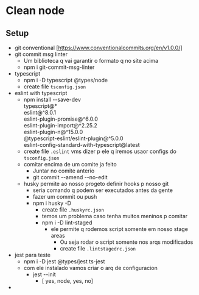 # Clean node

## Setup
  - git conventional 
    [https://www.conventionalcommits.org/en/v1.0.0/]
  - git commit msg linter
    - Um biblioteca q vai garantir o formato q no site acima
    - npm i git-commit-msg-linter
  - typescript
    - npm i -D typescript @types/node
    - create file `tsconfig.json`
  - eslint with typescript
    - npm install --save-dev \
  typescript@\* \
  eslint@^8.0.1 \
  eslint-plugin-promise@^6.0.0 \
  eslint-plugin-import@^2.25.2 \
  eslint-plugin-n@^15.0.0 \
  @typescript-eslint/eslint-plugin@^5.0.0 \
  eslint-config-standard-with-typescript@latest
    - create file `.eslint` vms dizer p ele q iremos usaor configs do `tsconfig.json`
    - comitar encima de um comite ja feito
      - Juntar no comite anterio 
      - git commit --amend --no-edit
    - husky permite ao nosso progeto definir hooks p nosso git
      - seria comando q podem ser executados antes da gente 
      - fazer um commit ou push
      - npm i husky -D 
        - create file `.huskyrc.json` 
        - temos um problema caso tenha muitos meninos p comitar
        - npm i -D lint-staged
          - ele permite q rodemos script somente em nosso stage areas
            - Ou seja rodar o script somente nos arqs modificados
            - create file `.lintstagedrc.json`
  - jest para teste
    - npm i -D jest @types/jest ts-jest
    - com ele instalado vamos criar o arq de configuracion
      - jest --init
        - [ yes, node, yes, no]
  - 


